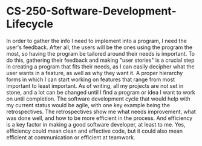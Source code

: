 
# CS-250-Software-Development-Lifecycle



In order to gather the info I need to implement into a program, I need the user's feedback. After all, the users will be the ones using the program the most, so having the program be tailored around their needs is important. To do this, gathering their feedback and making "user stories" is a crucial step in creating a program that fits their needs, as I can easily decipher what the user wants in a feature, as well as why they want it. A proper hierarchy forms in which I can start working on features that range from most important to least important. As of writing, all my projects are not set in stone, and a lot can be changed until I find a program or idea I want to work on until completion. The software development cycle that would help with my current status would be agile, with one key example being the retrospectives. The retrospectives show me what needs improvement, what was done well, and how to be more efficient in the process. And efficiency is a key factor in making a good software developer, at least to me. Yes, efficiency could mean clean and effective code, but it could also mean efficient at communication or efficient at teamwork.  
